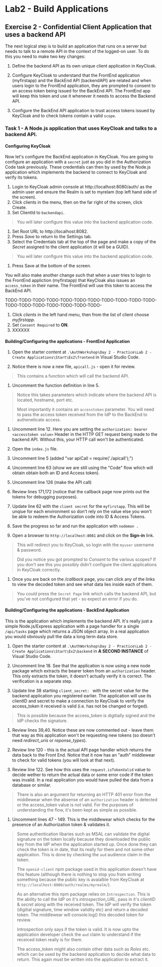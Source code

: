 # Lab2 - Build Applications

## Exercise 2 - Confidential Client Application that uses a backend API
The next logical step is to build an application that runs on a server but needs to talk to a remote API in the context of the logged-on user. To do this you need to make two key changes:

1. Define the backend API as its own unique client application in KeyCloak.

2. Configure KeyCloak to understand that the FrontEnd application (myfirstapp) and the BackEnd API (backendAPI) are related and when users login to the FrontEnd application, they are prompted to consent to an access token being issued for the BackEnd API. The FrontEnd app will keep this token and use it whenever it needs to access the Backend API.

3. Configure the BackEnd API application to trust access tokens issued by KeyCloak and to check tokens contain a valid `scope`.

### Task 1 - A Node.js application that uses KeyCloak and talks to a backend API.

#### Configuring KeyCloak
Now let's configure the BackEnd application in KeyCloak. You are going to configure an application with a `secret` just as you did in the Authorization Code task previously. These credentials can then by used by the Node.js application which implements the backend to connect to KeyCloak and verify its tokens.

1. Login to KeyCloak admin console at http://localhost:8080/auth/ as the admin user and ensure the Realm is set to myrelam (top left hand side of the screen).
1. Click clients in the menu, then on the far right of the screen, click Create.
1. Set ClientId to `backendapi`.
> You will later configure this value into the backend application code.
1. Set Root URL to http://localhost:8082.
1. Press *Save* to return to the Settings tab.
1. Select the Credentials tab at the top of the page and make a copy of the *Secret* assigned to the client application (it will be a GUID).
> You will later configure this value into the backend application code.
1. Press Save at the bottom of the screen.

You will also make another change such that when a user tries to login to the FrontEnd appliction (myfirstapp) that KeyCloak also issues an `access_token` in their name. The FrontEnd will use this token to access the BackEnd API.

TODO-TODO-TODO-TODO-TODO-TODO-TODO-TODO-TODO-TODO-TODO-TODO-TODO-TODO-TODO-TODO-TODO-TODO-
1. Click *clients* in the left hand menu, then from the list of client choose *myfirstapp*.
1. Set `Consent Required` to **ON**.
1. XXXXXX

#### Building/Configuring the applications - FrontEnd Application

1. Open the starter content at `.\AuthWorkshop\Day 2 - Practice\Lab 2 - Create Applications\Start\Ex2\frontend` in Visual Studio Code.

1. Notice there is now a new file, `apicall.js` - open it for review.
> This contains a function which will call the backend API.

1. Uncomment the function definition in line 5.
> Notice this takes parameters which indicate where the backend API is located, hostname, port etc.
>
> Most importantly it contains an `accesstoken` parameter. You will need to pass the access token received from the IdP to the BackEnd to autheneticate access.

1. Uncomment line 12. Here you are setting the `authorization: bearer <accesstoken value>` Header in the HTTP GET request being made to the backend API. Without this, your HTTP call won't be authenticated.

1. Open the `index.js` file.

1. Uncomment line 5 (added "var apiCall = require('./apicall');")

1. Uncomment line 63 (show we are still using the "Code" flow which will obtain obtain both an ID and Access token).

1. Uncomment line 126 (make the API call)

1. Review lines 171,172 (notice that the callback page now prints out the tokens for debugging purposes).

1. Update line 62 with the `client secret` for the `myfirstapp`. This will be unqiue for each environment so don't rely on the value else you won't be able to redeem the Authorization code into ID & Access Tokens.

1. Save the progress so far and run the application with `nodemon .`

1. Open a browser to `http://localhost:8081` and click on the **Sign-in** link.
> This will redirect you to KeyCloak, so login with the `myuser` username & password.
>
> Did you notice you got prompted to *Consent* to the various scopes? If you don't see this you possibly didn't configure the client applications in KeyCloak correctly.
>

1. Once you are back on the */callback* page, you can click any of the links to view the decoded token and see what data lies inside each of them.
> You *could* press the `Secret Page` link which calls the backend API, but you've not configured that yet - so expect an error if you do.

#### Building/Configuring the applications - BackEnd Application
This is the application which implements the backend API. It's really just a simple Node.js/Express application with a page handler for a single `/api/tasks` page which returns a JSON object array. In a real application you would obviously pull the data a long term data store.

1. Open the starter content at `.\AuthWorkshop\Day 2 - Practice\Lab 2 - Create Applications\Start\Ex2\backend` in **A SECOND INSTANCE** of Visual Studio Code.

1. Uncomment line 18. See that the application is now using a new node package which extracts the bearer token from an `authorization` header. This only extracts the token, it doesn't actually verify it is correct. The verification is a separate step.

1. Update line 38 starting `client_secret: ` with the secret value for the backend application you registered earlier. The application will use its clientID and secret to make a connection to KeyCloak to verify the access_token it received is valid (i.e. has not be changed or forged).
> This is possible because the access_token is digitially signed and the IdP checks the signature.

1. Review lines 39,40. Notice these are now commented out - leave them that way as this application won't be requesting new tokens (so doesn't need *redirect_uris* or *reponse_types*).

1. Review line 120 - this is the actual API page handler which returns the data back to the Front End. Notice that it now has an "auth" middlewear to check for valid tokens (you will look at that next).

1. Review line 122. See how this uses the `request.isTokenValid` value to decide wether to return the actual data or some error code if the token was invalid. In a real application you would have pulled the data from a database or similar.
> There is also an argument for returning an HTTP 401 error from the middlewear when the absense of an `authorization` header is detected or the access_token value is not valid. For the purposes of understanding the flow, it's been kept as simple as possible.

1. Uncomment lines 47 - 149. This is the middlewear which checks for the presence of an Authorization token & validates it.
> Some authentication libaries such as MSAL can validate the digital signature on the token locally because they downloaded the public key from the IdP when the application started up. Once done they can check the token is in date, that its really for them and not some other application. This is done by checking the `aud` audience claim in the token.
>
> The `openid-client` npm package used in this application doesn't have this feature (although there is nothing to stop you from writing something because the public key is avaialble from KeyCloak at `http://localhost:8080/auth/realms/myrealm/`).
>
> As an alternative this npm package relies on `Introspection`. This is the ability to call the IdP on it's *introspection_URL*, pass in it's *clientID* & *secret* along with the received token. The IdP will verify the token (digitial signature, time window validity etc) and return a decoded token. The middlewear will console.log() this decoded token for review.
>
> Introspection only says if the token is valid. It is now upto the application developer check the `aud` claim to understand if the receiced token really is for them.
>
> The access_token might also contain other data such as *Roles* etc. which can be used by the backend application to decide what data to return. This again must be written into the application to extract it.
